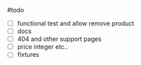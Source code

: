 #todo
- [ ] functional test and allow remove product
- [ ] docs 
- [ ] 404 and other support pages 
- [ ] price integer etc..
- [ ] fixtures
